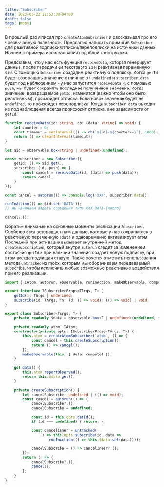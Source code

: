 ```yaml
---
title: "Subscriber"
date: 2023-05-22T12:53:38+04:00
draft: false
tags: [mobx]
---
```


В прошлый раз я писал про `createAtomSubscriber` и рассказывал про его чрезвычайную полезность. Предлагаю написать  примитив `Subscriber` для реактивной подписки/отписки/переподписки на источники данных. Начнем с примера использования подобной конструкции.

Представим, что у нас есть функция `receiveData`, которая генерирует данные, после передачи ей текстового `id`  и  реактивная переменную `$id`. С помощью  `Subscriber` создадим реактивную подписку. Когда `getId` будет возвращать значение отличное от `undefined` и `subscriber.data` будет под наблюдением - у нас запустится `receiveData` и, с помощью `push`, мы будет сохранять последнее полученное значение.
Когда значение, возвращаемое  `getId`, изменится (важно чтобы оно было реактивным), произойдет отписка. Если новое значение будет не `undefined`, то произойдет переподписка.
Когда `subscriber.data` выходит из под наблюдения всегда происходит отписка, вне зависимости от `getId`.

```ts
function receiveData(id: string, cb: (data: string) => void) {
	let counter = 0;
	const timeout = setInterval(() => cb(`${id}-${counter++}`), 1000);
	return () => clearInterval(timeout);
}

let $id = observable.box<string | undefined>(undefined);

const subscriber = new Subscriber({
	getId: () => $id.get(),
	subscribe: (id, push) => {
		const cancel = receiveData(id, (data) => push(data));
		return cancel;
	}
});

const cancel = autorun(() => console.log('XXX', subscriber.data));

runInAction(() => $id.set('DATA'));
// мы начинаем видеть сообщения типа XXX DATA-{число}

cancel?.();
```

Обратим внимание на основные моменты реализации `Subscriber`. Свойство `data` возвращает нам данные, которые у нас сохраняются в реактивную переменную `$data` и одновременно активизирует атом. Последний при активации вызывает внутренний метод `createSubscription`, который внутри `autorun` следит за изменением состояния `getId` и при наличии значения создает новую подписку, при этом всегда подчищая старую. Также хочется отметить использования метода `untracked`  из mobx, которым мы оборачиваем передаваемый `subscribe`, чтобы исключить любые возможные реактивные воздействия при его реализации.

```ts
import { IAtom, autorun, observable, runInAction, makeObservable, computed, untracked } from 'mobx';

export interface ISubscriberProps<TArgs, T> {
	getId(): TArgs | undefined;
	subscribe(id: TArgs, fn: (d: T) => void): (() => void) | void;
}

export class Subscriber<TArgs, T> {
	private readonly $data = observable.box<T | undefined>(undefined, { deep: false });

	private readonly atom: IAtom;
	constructor(private opts: ISubscriberProps<TArgs, T>) {
		this.atom = createAtomSubscriber(`atom`, () => {
			const cancel = this.createSubscription();
			return () => cancel();
		});
		makeObservable(this, { data: computed });
	}

	get data() {
		this.atom.reportObserved();
		return this.$data.get();
	}

	private createSubscription() {
		let cancelSubscribe: undefined | (() => void);
		const cancel = autorun(() => {
			cancelSubscribe?.();
			cancelSubscribe = undefined;

			const id = this.opts.getId();
			if (id === undefined) { return; }

			const cancelInner = untracked(
				() => this.opts.subscribe(id, data =>
					runInAction(() => this.$data.set(data))));

			cancelSubscribe = () => cancelInner?.();
		});
		return () => {
			cancelSubscribe?.();
			cancel();
		};
	}
}
```
